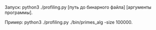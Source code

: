 Запуск: python3 ./profiling.py [путь до бинарного файла] [аргументы программы]. 

Пример: python3 ./profiling.py ./bin/primes_alg -size 100000.
